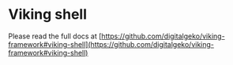 # Viking shell

Please read the full docs at [https://github.com/digitalgeko/viking-framework#viking-shell](https://github.com/digitalgeko/viking-framework#viking-shell)